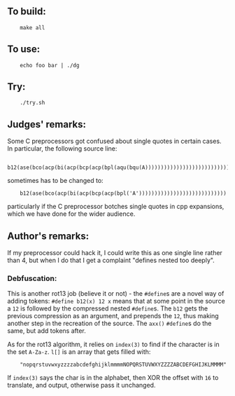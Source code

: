 ## To build:

``` <!---sh-->
    make all
```


## To use:

``` <!---sh-->
    echo foo bar | ./dg
```


## Try:

``` <!---sh-->
    ./try.sh
```


## Judges' remarks:

Some C preprocessors got confused about single quotes in certain cases.
In particular, the following source line:

``` <!---c-->
    b12(ase(bco(acp(bi(acp(bcp(acp(bpl(aqu(bqu(A))))))))))))))))))))))))))))))
```

sometimes has to be changed to:

``` <!---c-->
    b12(ase(bco(acp(bi(acp(bcp(acp(bpl('A'))))))))))))))))))))))))))))
```

particularly if the C preprocessor botches single quotes in cpp expansions,
which we have done for the wider audience.


## Author's remarks:

If my preprocessor could hack it, I could write this as one single line rather
than 4, but when I do that I get a complaint "defines nested too deeply".

### Debfuscation:

This is another rot13 job (believe it or not) - the `#define`s are a
novel way of adding tokens: `#define b12(x) 12 x` means that at
some point in the source a `12` is followed by the compressed nested
`#define`s. The `b12` gets the previous compression as an argument, and
prepends the `12`, thus making another step in the recreation of the
source. The `axx()` `#define`s do the same, but add tokens after.

As for the rot13 algorithm, it relies on `index(3)` to find if the
character is in the set `A-Za-z`. `l[]` is an array that gets filled
with:

``` <!---c-->
    "nopqrstuvwxyzzzzabcdefghijklmmmmNOPQRSTUVWXYZZZZABCDEFGHIJKLMMMM"
```

If `index(3)` says the char is in the alphabet, then XOR the offset
with `16` to translate, and output, otherwise pass it unchanged.


<!--

    Copyright © 1984-2024 by Landon Curt Noll. All Rights Reserved.

    You are free to share and adapt this file under the terms of this license:

        Creative Commons Attribution-ShareAlike 4.0 International (CC BY-SA 4.0)

    For more information, see:

        https://creativecommons.org/licenses/by-sa/4.0/

-->

